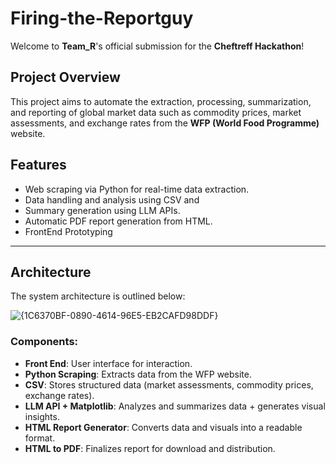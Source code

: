 # Firing-the-Reportguy
Welcome to **Team_R**'s official submission for the **Cheftreff Hackathon**!

##  Project Overview

This project aims to automate the extraction, processing, summarization, and reporting of global market data such as commodity prices, market assessments, and exchange rates from the **WFP (World Food Programme)** website. 

## Features

-  Web scraping via Python for real-time data extraction.
-  Data handling and analysis using CSV and 
-  Summary generation using LLM APIs.
-  Automatic PDF report generation from HTML.
-  FrontEnd Prototyping

---

##  Architecture

The system architecture is outlined below:

![{1C6370BF-0890-4614-96E5-EB2CAFD98DDF}](https://github.com/user-attachments/assets/957c6bb9-b187-4aa2-8c4b-5a8c1b318cc0)


### Components:

- **Front End**: User interface for interaction.
- **Python Scraping**: Extracts data from the WFP website.
- **CSV**: Stores structured data (market assessments, commodity prices, exchange rates).
- **LLM API + Matplotlib**: Analyzes and summarizes data + generates visual insights.
- **HTML Report Generator**: Converts data and visuals into a readable format.
- **HTML to PDF**: Finalizes report for download and distribution.


